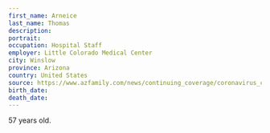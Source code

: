 ```yaml
---
first_name: Arneice
last_name: Thomas
description: 
portrait: 
occupation: Hospital Staff
employer: Little Colorado Medical Center
city: Winslow
province: Arizona
country: United States
source: https://www.azfamily.com/news/continuing_coverage/coronavirus_coverage/winslow-community-family-grieves-loss-of-medical-worker-who-died-from-covid-19/article_947121a8-88f2-11ea-80d8-43465f6f99d0.html
birth_date: 
death_date: 
---
```


57 years old.